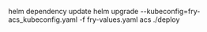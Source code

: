 helm dependency update
helm upgrade --kubeconfig=fry-acs_kubeconfig.yaml -f fry-values.yaml acs ./deploy